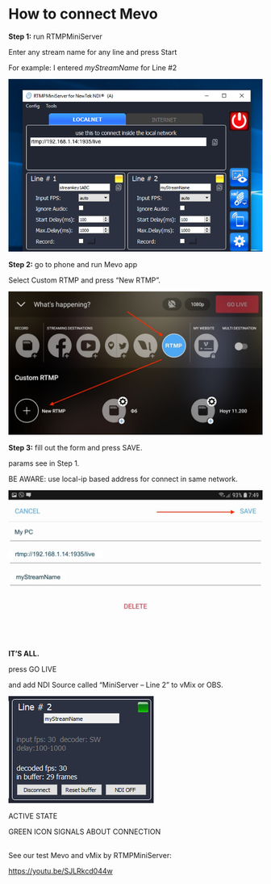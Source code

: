 **How to connect Mevo**
==

**Step 1:** run RTMPMiniServer

Enter any stream name for any line and press Start

For example: I entered *myStreamName* for Line #2

![](d2.png)

**Step 2:** go to phone and run Mevo app

Select Custom RTMP and press “New RTMP”.

![](d3.jpg)

**Step 3:** fill out the form and press SAVE.

params see in Step 1. 

BE AWARE: use local-ip based address for connect in same network.

![](d4.jpeg)
##
**IT’S ALL.**

press GO LIVE

and add NDI Source called “MiniServer – Line 2” to vMix or OBS.

![](d5.png)

ACTIVE STATE 

GREEN ICON SIGNALS ABOUT CONNECTION

##


See our test Mevo and vMix by RTMPMiniServer:

https://youtu.be/SJLRkcd044w
